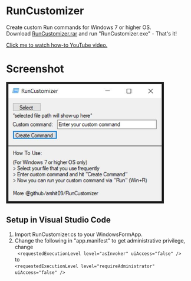 # RunCustomizer

Create custom Run commands for Windows 7 or higher OS. <br />
Download [RunCustomizer.rar](https://www.mediafire.com/file/n6zt8l8dzscebfp/RunCustomizer.rar/file "RunCustomizer.rar") and run "RunCustomizer.exe" - That's it!

[Click me to watch how-to YouTube video.](https://youtu.be/IKLXagL-DFE "Click me to watch how-to YouTube video.")

# Screenshot

![Main Page](https://raw.githubusercontent.com/arshit09/RunCustomizer/master/cover.jpg)

## Setup in Visual Studio Code

1) Import RunCustomizer.cs to your WindowsFormApp.
2) Change the following in "app.manifest" to get administrative privilege,<br />
change <br />
```  <requestedExecutionLevel level="asInvoker" uiAccess="false" /> ``` <br />
to<br />
 ``` <requestedExecutionLevel level="requireAdministrator" uiAccess="false" /> ```
